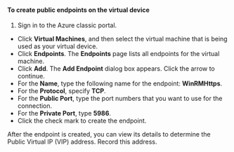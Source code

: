 #### To create public endpoints on the virtual device
1. Sign in to the Azure classic portal.

* Click **Virtual Machines**, and then select the virtual machine that is being used as your virtual device.
* Click **Endpoints**. The **Endpoints** page lists all endpoints for the virtual machine.
* Click **Add**. The **Add Endpoint** dialog box appears. Click the arrow to continue.
* For the **Name**, type the following name for the endpoint: **WinRMHttps**.
* For the **Protocol**, specify **TCP**.
* For the **Public Port**, type the port numbers that you want to use for the connection.
* For the **Private Port**, type **5986**.
* Click the check mark to create the endpoint.

After the endpoint is created, you can view its details to determine the Public Virtual IP (VIP) address. Record this address.

<!--HONumber=Sep16_HO4-->


